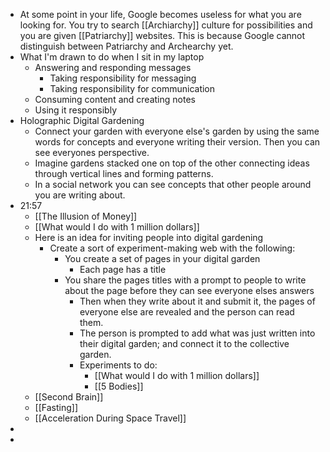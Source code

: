 - At some point in your life, Google becomes useless for what you are looking for. You try to search [[Archiarchy]] culture for possibilities and you are given [[Patriarchy]] websites. This is because Google cannot distinguish between Patriarchy and Archearchy yet.
- What I'm drawn to do when I sit in my laptop
	- Answering and responding messages
		- Taking responsibility for messaging
		- Taking responsibility for communication
	- Consuming content and creating notes
	- Using it responsibly
- Holographic Digital Gardening
	- Connect your garden with everyone else's garden by using the same words for concepts and everyone writing their version. Then you can see everyones perspective.
	- Imagine gardens stacked one on top of the other connecting ideas through vertical lines and forming patterns.
	- In a social network you can see concepts that other people around you are writing about.
- 21:57
	- [[The Illusion of Money]]
	- [[What would I do with 1 million dollars]]
	- Here is an idea for inviting people into digital gardening
		- Create a sort of experiment-making web with the following:
			- You create a set of pages in your digital garden
				- Each page has a title
			- You share the pages titles with a prompt to people to write about the page before they can see everyone elses answers
				- Then when they write about it and submit it, the pages of everyone else are revealed and the person can read them.
				- The person is prompted to add what was just written into their digital garden; and connect it to the collective garden.
				- Experiments to do:
					- [[What would I do with 1 million dollars]]
					- [[5 Bodies]]
	- [[Second Brain]]
	- [[Fasting]]
	- [[Acceleration During Space Travel]]
-
-